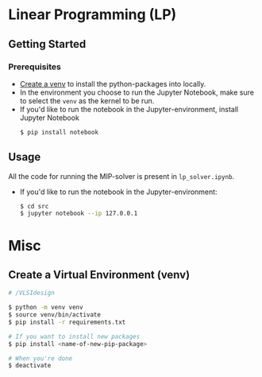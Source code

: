 # Linear Programming (LP)

## Getting Started

### Prerequisites
- [Create a venv](#create-a-virtual-environment-venv) to install the python-packages into locally.
- In the environment you choose to run the Jupyter Notebook, make sure to select the `venv` as the kernel to be run.
- If you'd like to run the notebook in the Jupyter-environment, install Jupyter Notebook
  ```sh
  $ pip install notebook
  ```

## Usage

All the code for running the MIP-solver is present in `lp_solver.ipynb`.

- If you'd like to run the notebook in the Jupyter-environment:
  ```sh
  $ cd src
  $ jupyter notebook --ip 127.0.0.1
  ```

# Misc

## Create a Virtual Environment (venv)

```bash
# /VLSIdesign

$ python -m venv venv
$ source venv/bin/activate
$ pip install -r requirements.txt

# If you want to install new packages
$ pip install <name-of-new-pip-package>

# When you're done
$ deactivate
```
